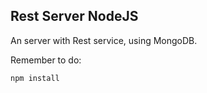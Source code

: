 ## Rest Server NodeJS

An server with Rest service, using MongoDB.

Remember to do:

```
npm install
```
